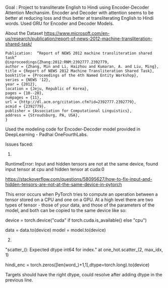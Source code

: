 
Goal : Project to transliterate English to Hindi using Encoder-Decoder Attention Mechansim.
Encoder and Decoder with attention seems to be better at reducing loss and thus better at transliterating English to Hindi words.
Used GRU for Encoder and Decoder Models.



About the Dataset
https://www.microsoft.com/en-us/research/publication/report-of-news-2012-machine-transliteration-shared-task/

```
Publication:  “Report of NEWS 2012 machine transliteration shared task”
@inproceedings{Zhang:2012:RNM:2392777.2392779,
author = {Zhang, Min and Li, Haizhou and Kumaran, A. and Liu, Ming},
title = {Report of NEWS 2012 Machine Transliteration Shared Task},
booktitle = {Proceedings of the 4th Named Entity Workshop},
series = {NEWS '12},
year = {2012},
location = {Jeju, Republic of Korea},
pages = {10--20},
numpages = {11},
url = {http://dl.acm.org/citation.cfm?id=2392777.2392779},
acmid = {2392779},
publisher = {Association for Computational Linguistics},
address = {Stroudsburg, PA, USA},
}
```

Used the modeling code for Encoder-Decoder model provided in DeepLearning - Padhai OneFourthLabs.

Issues faced:

1.
RuntimeError: Input and hidden tensors are not at the same device, found input tensor at cpu and hidden tensor at cuda:0

https://stackoverflow.com/questions/58095627/how-to-fix-input-and-hidden-tensors-are-not-at-the-same-device-in-pytorch

This error occurs when PyTorch tries to compute an operation between a tensor stored on a CPU and one on a GPU. At a high level there are two types of tensor - those of your data, and those of the parameters of the model, and both can be copied to the same device like so:

device = torch.device("cuda" if torch.cuda.is_available() else "cpu")

data = data.to(device)
model = model.to(device)

2.
"scatter_(): Expected dtype int64 for index." at one_hot.scatter_(2, max_idx, 1) 

hindi_enc = torch.zeros([len(word_)+1,1],dtype=torch.long).to(device)

Targets should have the right dtype, could resolve after adding dtype in the previous line.

